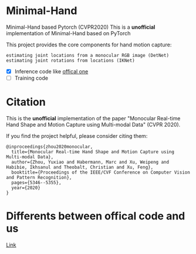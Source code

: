 # Minimal-Hand
Minimal-Hand based Pytorch (CVPR2020)
This is a **unofficial** implementation of Minimal-Hand based on PyTorch  


This project provides the core components for hand motion capture:

    estimating joint locations from a monocular RGB image (DetNet)
    estimating joint rotations from locations (IKNet)

- [x] Inference code like [offical one](https://github.com/CalciferZh/minimal-hand)
- [ ] Training code

# Citation
This is the **unofficial** implementation of the paper "Monocular Real-time Hand Shape and Motion Capture using Multi-modal Data" (CVPR 2020).


If you find the project helpful, please consider citing them:
```
@inproceedings{zhou2020monocular,
  title={Monocular Real-time Hand Shape and Motion Capture using Multi-modal Data},
  author={Zhou, Yuxiao and Habermann, Marc and Xu, Weipeng and Habibie, Ikhsanul and Theobalt, Christian and Xu, Feng},
  booktitle={Proceedings of the IEEE/CVF Conference on Computer Vision and Pattern Recognition},
  pages={5346--5355},
  year={2020}
}
```

# Differents between offical code and us
[Link](Different/Different.md)
